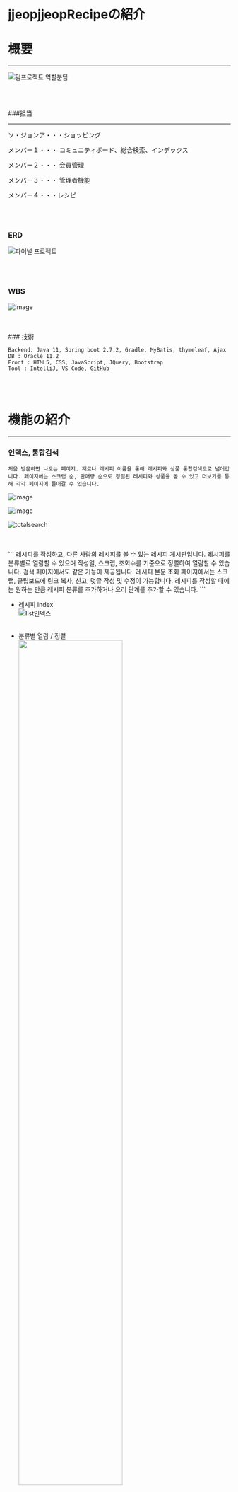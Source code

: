 # jjeopjjeopRecipeの紹介



# 概要

---

![팀프로젝트 역할분담](https://user-images.githubusercontent.com/96387509/187103328-3288ff52-5982-4b4a-8ca1-e06a535321c7.png)

<br>
<br>


###担当

<hr>

ソ・ジョンア・・・ショッピング

メンバー１・・・
コミュニティボード、総合検索、インデックス

メンバー２・・・
会員管理

メンバー３・・・
管理者機能

メンバー４・・・レシピ


<br>
<br>

### ERD
![파이널 프로젝트](https://user-images.githubusercontent.com/105467839/188069078-1b7e0755-9fef-4309-9451-e626806ac409.png)


<br>
<br>

### WBS
![image](https://user-images.githubusercontent.com/96387509/194100473-5a76aad5-233c-4465-8c0e-01ac86f52a4a.png)

<br>
<br>
### 技術

```
Backend: Java 11, Spring boot 2.7.2, Gradle, MyBatis, thymeleaf, Ajax
DB : Oracle 11.2
Front : HTML5, CSS, JavaScript, JQuery, Bootstrap
Tool : IntelliJ, VS Code, GitHub
```

<br>
<br>

# 機能の紹介

---

### 인덱스, 통합검색

```
처음 방문하면 나오는 페이지. 재료나 레시피 이름을 통해 레시피와 상품 통합검색으로 넘어갑니다. 페이지에는 스크랩 순, 판매량 순으로 정렬된 레시피와 상품을 볼 수 있고 더보기를 통해 각각 페이지에 들어갈 수 있습니다.
```

![image](https://user-images.githubusercontent.com/96387509/187108033-b7a94b25-0476-4ac4-a145-4c8223e9fe3f.png)

![image](https://user-images.githubusercontent.com/96387509/187108076-ddc30e07-4470-4e8e-a42f-4f8b62f43a47.png)

![totalsearch](https://user-images.githubusercontent.com/96387509/187107594-cc21a5a4-f2d1-46e9-9ca4-774d64b6236a.gif)

<br>
<br>
```
레시피를 작성하고, 다른 사람의 레시피를 볼 수 있는 레시피 게시판입니다.
레시피를 분류별로 열람할 수 있으며 작성일, 스크랩, 조회수를 기준으로 정렬하여 열람할 수 있습니다.
검색 페이지에서도 같은 기능이 제공됩니다.
레시피 본문 조회 페이지에서는 스크랩, 클립보드에 링크 복사, 신고, 덧글 작성 및 수정이 가능합니다.
레시피를 작성할 때에는 원하는 만큼 레시피 분류를 추가하거나 요리 단계를 추가할 수 있습니다.
```

- 레시피 index   
  ![list인덱스](https://user-images.githubusercontent.com/101542378/188267504-b63a69ff-1208-4186-9d6d-4a945050d3d7.png)
  <br>
  <br>

- 분류별 열람 / 정렬   
  <img src="https://user-images.githubusercontent.com/101542378/188267560-4b54d3a5-80ce-4644-b89a-60e11be7252b.gif" width="70%" />
  <br>
  <br>

- 검색   
  <img src="https://user-images.githubusercontent.com/101542378/188267631-e5c4c2dd-2000-484c-8883-312e3db0712c.gif" width="70%" />
  <br>
  <br>

- 레시피 작성   
  <img src="https://user-images.githubusercontent.com/101542378/188267637-7e34a73f-bf36-47c0-9d90-7003e913adff.gif" width="70%" />
  <br>
  <br>

- 본문    
  <img src="https://user-images.githubusercontent.com/101542378/188267645-bc750ab6-3ca2-4530-9fda-f58816ace965.gif" width="70%" />
  <br>
  <br>

- 레시피 덧글   
  <img src="https://user-images.githubusercontent.com/101542378/188267660-989c3016-9730-40a3-aeb2-492384d8fee2.gif" width="70%" />
  <br>
  <br>

---
### 쇼핑
```
농산물 판매글을 올리고, 농산물을 구매할 수 있는 쇼핑마당입니다. 
필터링(채소, 과일 등의 상품 종류)과 정렬(판매량, 리뷰평점 등) 기능이 있습니다.
상세화면에서 상품의 자세한 정보와 구매한 회원의 리뷰를 확인할 수 있으며, 수량을 선택해 장바구니에 넣거나 결제할 수 있습니다.
결제는 카카오페이를 통해 이뤄집니다. 
마이페이지에서 장바구니항목과 결제내역을 확인할 수 있습니다.
```
<br>
<br>

---
### 커뮤니티 게시판

```
자유글과 레시피 후기를 남길 수 있는 커뮤니티 게시판.
카테고리마다 글쓰기 양식이 다른 것이 이 게시판의 핵심 기능입니다.
그외에 상세검색, 좋아요, 댓글 기능이 있습니다.
```

- 게시판 index

  ![image](https://user-images.githubusercontent.com/96387509/187107964-d46ef565-df77-4bd7-96a7-0cff70a388fb.png)
  <br>
  <br>

- 게시판 글쓰기
  ![communityform](https://user-images.githubusercontent.com/96387509/187107512-dddabc56-4b8b-49b9-afda-9154eae8e982.gif)
  <br>
  <br>
- 상세검색
  ![communityformDetialSearch](https://user-images.githubusercontent.com/96387509/187107660-24b067df-7ccf-4bdc-a585-a469e451e97e.gif)
  <br>
  <br>
- 댓글
  ![communityComment](https://user-images.githubusercontent.com/96387509/187107765-746cbcf5-39e5-4a91-b9e6-064e630ba517.gif)

<br>
<br>

---
### 회원
```
레시피 작성 및 쇼핑 등 사이트를 이용하기 위해서는 회원가입이 필수입니다.
유효하지 않은 값을 기입한 경우 회원가입을 할 수 없습니다.
아이디/비밀번호 찾기를 통해 가입 시 기재한 아이디와 비밀번호를 찾을 수 있습니다.
DB에 저장된 아이디, 비밀번호와 동일한 값인 경우 로그인할 수 있습니다.
```
- 회원가입
  ![signup](https://user-images.githubusercontent.com/105467839/188056426-d89996c9-98be-4069-9598-38a1ae8957d1.gif)
- 아이디 찾기
  ![findId](https://user-images.githubusercontent.com/105467839/188068581-953f39fb-0cdd-4761-a251-cb702c2cf4b0.gif)
- 로그인
  ![login](https://user-images.githubusercontent.com/105467839/188068163-30beb130-daea-4312-80ad-d44533e21377.gif)

---
### 마이페이지
```
로그인 후 마이페이지에서 비밀번호를 비롯한 내 정보를 수정할 수 있습니다.
마이페이지에서 내 스크랩, 내 레시피, 내 게시글, 내 장바구니, 내 구매내역을 조회할 수 있으며 링크를 통해 해당 게시글로 이동할 수 있습니다.
아이디와 비밀번호를 입력하여 회원탈퇴를 할 수 있습니다. 다만 실제 데이터가 삭제되지 않고 별도로 구분되어 관리됩니다.
```
- 내 정보 수정
  ![mypageEdit](https://user-images.githubusercontent.com/105467839/188057279-0b885436-df50-4fe4-9a87-68beb67ece7c.gif)
- 내 스크랩, 내 레시피, 내 게시글, 내 장바구니, 내 구매내역
  ![myPages](https://user-images.githubusercontent.com/105467839/188058764-4e7c41c8-e393-4351-a691-5dcdd7b9d467.gif)
- 회원탈퇴
  ![myAccount](https://user-images.githubusercontent.com/105467839/188057583-10e2b73d-56a3-4342-aba8-6b9a45e43d62.gif)
  <br>
  <br>

---
### 관리자

```
- 회원 관리
  전체 회원목록, 회원 상세보기, 회원 탈퇴
- 레시피 관리
  전체 레시피 목록(신고순), 레시피 삭제, 레시피 상세보기
- 판매자 관리
  판매자 신청 목록, 판매자 승인, 판매자 승인취소
- 게시판 관리
  게시물 전체 목록(신고순), 게시물 상세보기, 게시물 삭제
- 판매자 등록
  판매자 등록 페이지
```

- 관리자 메인
  ![메인](https://user-images.githubusercontent.com/104446775/187861254-35e6ce54-bdd1-4808-ba35-7165601de7d7.PNG)

- 회원 관리
  ![회원관리페이지](https://user-images.githubusercontent.com/104446775/187858549-9923b987-19ca-483c-9e4e-a23d115ce018.PNG)
  ![회원상세페이지](https://user-images.githubusercontent.com/104446775/187858943-ac621238-15e3-4908-aca1-f69749f8559f.PNG)
  ![아이디 검색결과](https://user-images.githubusercontent.com/104446775/187859202-3766608e-c0cb-4fcd-a2d0-4d46e2799f3a.PNG)

- 레시피 관리
  ![레시피관리1](https://user-images.githubusercontent.com/104446775/187859457-59469cf1-50ef-45b4-9f6b-06496a1b4a1d.PNG)

- 판매자 관리
  ![판매자관리 승인목록](https://user-images.githubusercontent.com/104446775/187859907-4c4bc289-f7c0-4e40-a163-71e509c5b417.PNG)
  ![판매자관리 승인취소](https://user-images.githubusercontent.com/104446775/187860013-35a2c2ed-a07a-4b64-a3fb-63c003925a1e.PNG)

- 게시판 관리
  ![게시판 목록](https://user-images.githubusercontent.com/104446775/187860596-84e1b102-8ebf-4eb7-a3db-866a56be9fb4.PNG)

- 판매자 등록
  ![판매자 등록](https://user-images.githubusercontent.com/104446775/187862654-8468e730-5f0e-4320-a0c2-0f07a869da66.PNG)